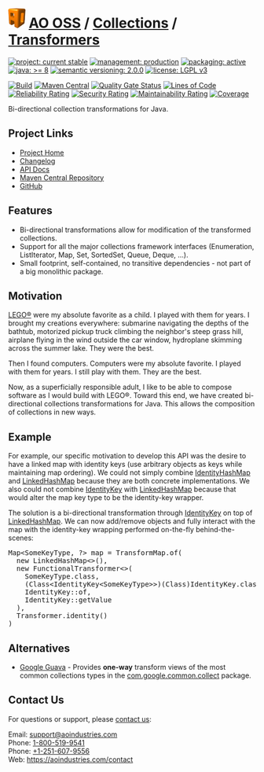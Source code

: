 # [<img src="ao-logo.png" alt="AO Logo" width="35" height="40">](https://github.com/ao-apps) [AO OSS](https://github.com/ao-apps/ao-oss) / [Collections](https://github.com/ao-apps/ao-collections) / [Transformers](https://github.com/ao-apps/ao-collections-transformers)

[![project: current stable](https://oss.aoapps.com/ao-badges/project-current-stable.svg)](https://aoindustries.com/life-cycle#project-current-stable)
[![management: production](https://oss.aoapps.com/ao-badges/management-production.svg)](https://aoindustries.com/life-cycle#management-production)
[![packaging: active](https://oss.aoapps.com/ao-badges/packaging-active.svg)](https://aoindustries.com/life-cycle#packaging-active)  
[![java: &gt;= 8](https://oss.aoapps.com/ao-badges/java-8.svg)](https://docs.oracle.com/javase/8/)
[![semantic versioning: 2.0.0](https://oss.aoapps.com/ao-badges/semver-2.0.0.svg)](http://semver.org/spec/v2.0.0.html)
[![license: LGPL v3](https://oss.aoapps.com/ao-badges/license-lgpl-3.0.svg)](https://www.gnu.org/licenses/lgpl-3.0)

[![Build](https://github.com/ao-apps/ao-collections-transformers/workflows/Build/badge.svg?branch=master)](https://github.com/ao-apps/ao-collections-transformers/actions?query=workflow%3ABuild)
[![Maven Central](https://maven-badges.herokuapp.com/maven-central/com.aoapps/ao-collections-transformers/badge.svg)](https://maven-badges.herokuapp.com/maven-central/com.aoapps/ao-collections-transformers)
[![Quality Gate Status](https://sonarcloud.io/api/project_badges/measure?branch=master&project=com.aoapps%3Aao-collections-transformers&metric=alert_status)](https://sonarcloud.io/dashboard?branch=master&id=com.aoapps%3Aao-collections-transformers)
[![Lines of Code](https://sonarcloud.io/api/project_badges/measure?branch=master&project=com.aoapps%3Aao-collections-transformers&metric=ncloc)](https://sonarcloud.io/component_measures?branch=master&id=com.aoapps%3Aao-collections-transformers&metric=ncloc)  
[![Reliability Rating](https://sonarcloud.io/api/project_badges/measure?branch=master&project=com.aoapps%3Aao-collections-transformers&metric=reliability_rating)](https://sonarcloud.io/component_measures?branch=master&id=com.aoapps%3Aao-collections-transformers&metric=Reliability)
[![Security Rating](https://sonarcloud.io/api/project_badges/measure?branch=master&project=com.aoapps%3Aao-collections-transformers&metric=security_rating)](https://sonarcloud.io/component_measures?branch=master&id=com.aoapps%3Aao-collections-transformers&metric=Security)
[![Maintainability Rating](https://sonarcloud.io/api/project_badges/measure?branch=master&project=com.aoapps%3Aao-collections-transformers&metric=sqale_rating)](https://sonarcloud.io/component_measures?branch=master&id=com.aoapps%3Aao-collections-transformers&metric=Maintainability)
[![Coverage](https://sonarcloud.io/api/project_badges/measure?branch=master&project=com.aoapps%3Aao-collections-transformers&metric=coverage)](https://sonarcloud.io/component_measures?branch=master&id=com.aoapps%3Aao-collections-transformers&metric=Coverage)

Bi-directional collection transformations for Java.

## Project Links
* [Project Home](https://oss.aoapps.com/collections/transformers/)
* [Changelog](https://oss.aoapps.com/collections/transformers/changelog)
* [API Docs](https://oss.aoapps.com/collections/transformers/apidocs/)
* [Maven Central Repository](https://central.sonatype.com/search?namespace=com.aoapps&q=a%3Aao-collections-transformers)
* [GitHub](https://github.com/ao-apps/ao-collections-transformers)

## Features
* Bi-directional transformations allow for modification of the transformed collections.
* Support for all the major collections framework interfaces (Enumeration, ListIterator, Map, Set, SortedSet, Queue, Deque, …).
* Small footprint, self-contained, no transitive dependencies - not part of a big monolithic package.

## Motivation
[LEGO®](https://www.lego.com/) were my absolute favorite as a child.  I played with them for years.  I brought my
creations everywhere: submarine navigating the depths of the bathtub, motorized pickup truck climbing the neighbor's
steep grass hill, airplane flying in the wind outside the car window, hydroplane skimming across the summer lake.
They were the best.

Then I found computers.  Computers were my absolute favorite.  I played with them for years.  I still play with them.
They are the best.

Now, as a superficially responsible adult, I like to be able to compose software as I would build with LEGO®.  Toward
this end, we have created bi-directional collections transformations for Java.  This allows the composition of
collections in new ways.

## Example
For example, our specific motivation to develop this API was the desire to have a linked map with identity keys (use
arbitrary objects as keys while maintaining map ordering). We could not simply combine
[IdentityHashMap](https://docs.oracle.com/javase/8/docs/api/java/util/IdentityHashMap.html) and
[LinkedHashMap](https://docs.oracle.com/javase/8/docs/api/java/util/LinkedHashMap.html) because they are both concrete
implementations.  We also could not combine
[IdentityKey](https://oss.aoapps.com/collections/apidocs/com.aoapps.collections/com/aoapps/collections/IdentityKey.html) with
[LinkedHashMap](https://docs.oracle.com/javase/8/docs/api/java/util/LinkedHashMap.html) because that would alter the map
key type to be the identity-key wrapper.

The solution is a bi-directional transformation through
[IdentityKey](https://oss.aoapps.com/collections/apidocs/com.aoapps.collections/com/aoapps/collections/IdentityKey.html) on top of
[LinkedHashMap](https://docs.oracle.com/javase/8/docs/api/java/util/LinkedHashMap.html).  We can now add/remove objects and
fully interact with the map with the identity-key wrapping performed on-the-fly behind-the-scenes:
<pre>Map&lt;SomeKeyType, ?&gt; map = TransformMap.of(
  new LinkedHashMap&lt;&gt;(),
  new FunctionalTransformer&lt;&gt;(
    SomeKeyType.class,
    (Class&lt;IdentityKey&lt;SomeKeyType&gt;&gt;)(Class)IdentityKey.class,
    IdentityKey::of,
    IdentityKey::getValue
  ),
  Transformer.identity()
)</pre>

## Alternatives
* [Google Guava](https://github.com/google/guava) - Provides **one-way** transform views of the most common collections
  types in the [com.google.common.collect](https://guava.dev/releases/19.0/api/docs/com/google/common/collect/package-summary.html)
  package.

## Contact Us
For questions or support, please [contact us](https://aoindustries.com/contact):

Email: [support@aoindustries.com](mailto:support@aoindustries.com)  
Phone: [1-800-519-9541](tel:1-800-519-9541)  
Phone: [+1-251-607-9556](tel:+1-251-607-9556)  
Web: https://aoindustries.com/contact
